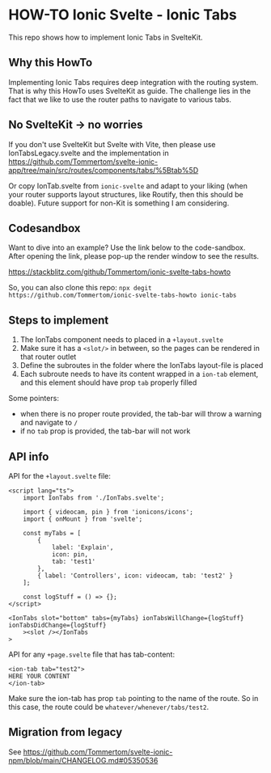 # HOW-TO Ionic Svelte - Ionic Tabs
This repo shows how to implement Ionic Tabs in SvelteKit. 

## Why this HowTo
Implementing Ionic Tabs requires deep integration with the routing system. That is why this HowTo uses SvelteKit as guide. The challenge lies in the fact that we like to use the router paths to navigate to various tabs.

## No SvelteKit -> no worries
If you don't use SvelteKit but Svelte with Vite, then please use IonTabsLegacy.svelte and the implementation in https://github.com/Tommertom/svelte-ionic-app/tree/main/src/routes/components/tabs/%5Btab%5D

Or copy IonTab.svelte from `ionic-svelte` and adapt to your liking (when your router supports layout structures, like Routify, then this should be doable). Future support for non-Kit is something I am considering.

## Codesandbox
Want to dive into an example? Use the link below to the code-sandbox. After opening the link, please pop-up the render window to see the results.

https://stackblitz.com/github/Tommertom/ionic-svelte-tabs-howto

So, you can also clone this repo:
`npx degit https://github.com/Tommertom/ionic-svelte-tabs-howto ionic-tabs`

## Steps to implement 
1. The IonTabs component needs to placed in a `+layout.svelte` 
2. Make sure it has a `<slot/>` in between, so the pages can be rendered in that router outlet
3. Define the subroutes in the folder where the IonTabs layout-file is placed
4. Each subroute needs to have its content wrapped in a `ion-tab` element, and this element should have prop `tab` properly filled

Some pointers:
- when there is no proper route provided, the tab-bar will throw a warning and navigate to `/`
- if no `tab` prop is provided, the tab-bar will not work 

## API info
API for the `+layout.svelte` file:
```
<script lang="ts">
	import IonTabs from './IonTabs.svelte';

	import { videocam, pin } from 'ionicons/icons';
	import { onMount } from 'svelte';

	const myTabs = [
		{
			label: 'Explain',
			icon: pin,
			tab: 'test1'
		},
		{ label: 'Controllers', icon: videocam, tab: 'test2' }
	];

	const logStuff = () => {};
</script>

<IonTabs slot="bottom" tabs={myTabs} ionTabsWillChange={logStuff} ionTabsDidChange={logStuff}
	><slot /></IonTabs
>
```

API for any `+page.svelte` file that has tab-content:

```
<ion-tab tab="test2">
HERE YOUR CONTENT
</ion-tab>
```
Make sure the ion-tab has prop `tab` pointing to the name of the route. So in this case, the route could be `whatever/whenever/tabs/test2`.

## Migration from legacy
See https://github.com/Tommertom/svelte-ionic-npm/blob/main/CHANGELOG.md#05350536
